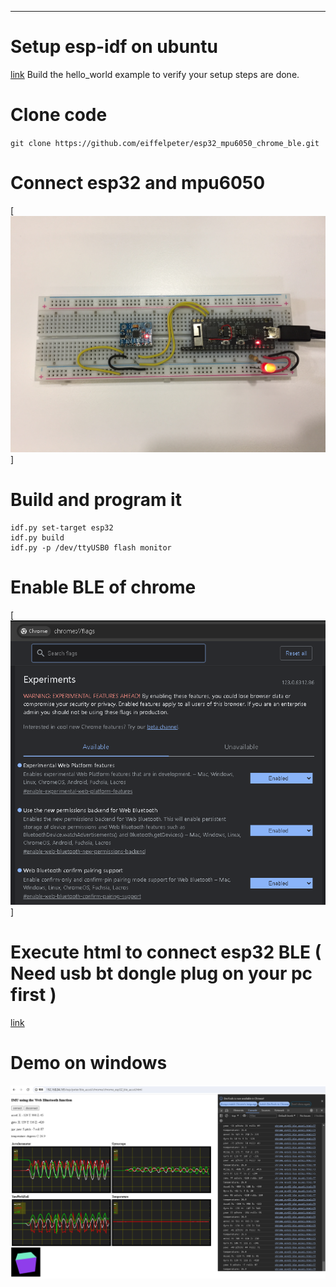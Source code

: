***

# Setup esp-idf on ubuntu
[link](https://docs.espressif.com/projects/esp-idf/en/latest/esp32/get-started/linux-macos-setup.html)
  Build the hello_world example to verify your setup steps are done.

# Clone code
`git clone https://github.com/eiffelpeter/esp32_mpu6050_chrome_ble.git`

# Connect esp32 and mpu6050
[![IMAGE ALT TEXT HERE](./img/00_esp32_mpu6050.JPG)]

# Build and program it
```
idf.py set-target esp32
idf.py build
idf.py -p /dev/ttyUSB0 flash monitor
```

# Enable BLE of chrome
[![IMAGE ALT TEXT HERE](./img/01_enable_chrome_flags.png)]

# Execute html to connect esp32 BLE ( Need usb bt dongle plug on your pc first )
[link](https://github.com/eiffelpeter/esp32_mpu6050_chrome_ble.git/ble_mpu6050/chrome/chrome_esp32_ble_accel.html)

# Demo on windows
[![IMAGE ALT TEXT HERE](./img/02_use_ble_on_chrome.png)](https://drive.google.com/file/d/1eNkAKaKVG8bJvVYZDnKEYRxeGJdmrHrm/view?usp=sharing)

